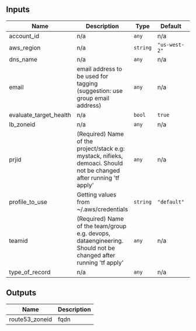 
## Inputs

| Name | Description | Type | Default | Required |
|------|-------------|------|---------|:--------:|
| account\_id | n/a | `any` | n/a | yes |
| aws\_region | n/a | `string` | `"us-west-2"` | no |
| dns\_name | n/a | `any` | n/a | yes |
| email | email address to be used for tagging (suggestion: use group email address) | `any` | n/a | yes |
| evaluate\_target\_health | n/a | `bool` | `true` | no |
| lb\_zoneid | n/a | `any` | n/a | yes |
| prjid | (Required) Name of the project/stack e.g: mystack, nifieks, demoaci. Should not be changed after running 'tf apply' | `any` | n/a | yes |
| profile\_to\_use | Getting values from ~/.aws/credentials | `string` | `"default"` | no |
| teamid | (Required) Name of the team/group e.g. devops, dataengineering. Should not be changed after running 'tf apply' | `any` | n/a | yes |
| type\_of\_record | n/a | `any` | n/a | yes |

## Outputs

| Name | Description |
|------|-------------|
| route53\_zoneid | fqdn |
